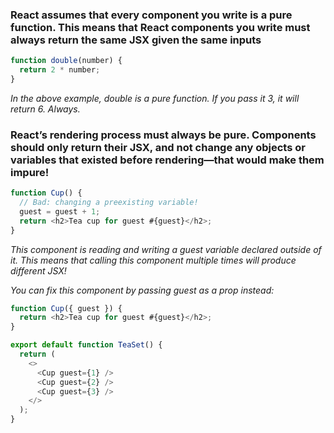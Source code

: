 ### React assumes that every component you write is a pure function. This means that React components you write must always return the same JSX given the same inputs

```javascript
function double(number) {
  return 2 * number;
}
```

_In the above example, double is a pure function. If you pass it 3, it will return 6. Always._

### React’s rendering process must always be pure. Components should only return their JSX, and not change any objects or variables that existed before rendering—that would make them impure!

```javascript
function Cup() {
  // Bad: changing a preexisting variable!
  guest = guest + 1;
  return <h2>Tea cup for guest #{guest}</h2>;
}
```

_This component is reading and writing a guest variable declared outside of it. This means that calling this component multiple times will produce different JSX!_

_You can fix this component by passing guest as a prop instead:_

```javascript
function Cup({ guest }) {
  return <h2>Tea cup for guest #{guest}</h2>;
}

export default function TeaSet() {
  return (
    <>
      <Cup guest={1} />
      <Cup guest={2} />
      <Cup guest={3} />
    </>
  );
}
```
